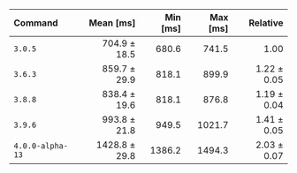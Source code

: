 | Command | Mean [ms] | Min [ms] | Max [ms] | Relative |
|:---|---:|---:|---:|---:|
| `3.0.5` | 704.9 ± 18.5 | 680.6 | 741.5 | 1.00 |
| `3.6.3` | 859.7 ± 29.9 | 818.1 | 899.9 | 1.22 ± 0.05 |
| `3.8.8` | 838.4 ± 19.6 | 818.1 | 876.8 | 1.19 ± 0.04 |
| `3.9.6` | 993.8 ± 21.8 | 949.5 | 1021.7 | 1.41 ± 0.05 |
| `4.0.0-alpha-13` | 1428.8 ± 29.8 | 1386.2 | 1494.3 | 2.03 ± 0.07 |
